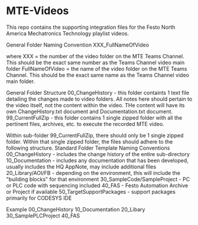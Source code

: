 # MTE-Videos
This repo contains the supporting integration files for the Festo North America Mechatronics Technology playlist videos. 

General Folder Naming Convention
XXX_FullNameOfVideo

where
XXX = the number of the video folder on the MTE Teams Channel. This should be the exact same number as the Teams Channel video main folder
FullNameOfVideo = the name of the video folder on the MTE Teams Channel. This should be the exact same name as the Teams Channel video main folder. 

General Folder Structure
00_ChangeHistory - this folder containts 1 text file detailing the changes made to video folders. All notes here should pertain to the video itself, not the content within the video. THe content will have its own ChangeHistory.txt document and Documentation.txt document. 
99_CurrentFullZip - this folder contains 1 single zipped folder with all the pertinent files, archives, etc. to execute the recorded MTE video.

Within sub-folder 99_CurrentFullZip, there should only be 1 single zipped folder. Within that single zipped folder, the files should adhere to the following structure. 
Standard Folder Template Naming Conventions
00_ChangeHistory - includes the change history of the entire sub-directory
10_Documentation - includes any documentation that has been developed, usually includes the HQ AppNote, may include additional files
20_Library/AOI/FB - depending on the environment, this will include the "building blocks" for that environment
30_SampleCode/SampleProject - PC or PLC code with sequencing included
40_FAS - Festo Automation Archive or Project if available
50_TargetSupportPackages - support packages primarily for CODESYS IDE

Example
00_ChangeHistory
10_Documentation
20_Libary
30_SamplePLCProject
40_FAS
